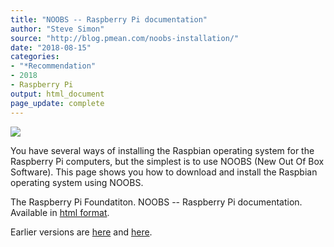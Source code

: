 ```yaml
---
title: "NOOBS -- Raspberry Pi documentation"
author: "Steve Simon"
source: "http://blog.pmean.com/noobs-installation/"
date: "2018-08-15"
categories:
- "*Recommendation"
- 2018
- Raspberry Pi
output: html_document
page_update: complete
---
```


![](http://www.pmean.com/new-images/18/noobs-installation01.png)

<!---More--->

You have several ways of installing the Raspbian operating system for the Raspberry Pi computers, but the simplest is to use NOOBS (New Out Of Box Software). This page shows you how to download and install the Raspbian operating system using NOOBS.

The Raspberry Pi Foundatiton. NOOBS -- Raspberry Pi documentation. Available in [html format][ras1].

[ras1]: https://www.raspberrypi.org/documentation/installation/noobs.md

Earlier versions are [here][sim1] and [here][sim2].
 
[sim1]: http://blog.pmean.com/noobs-installation/
[sim2]: http://new.pmean.com/noobs-installation/
 
